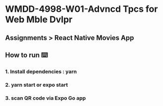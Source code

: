 # WMDD-4998-W01-Advncd Tpcs for Web Mble Dvlpr
## Assignments > React Native Movies App

## How to run ⌨️
### 1. Install dependencies : yarn
### 2. yarn start or expo start
### 3. scan QR code via Expo Go app
